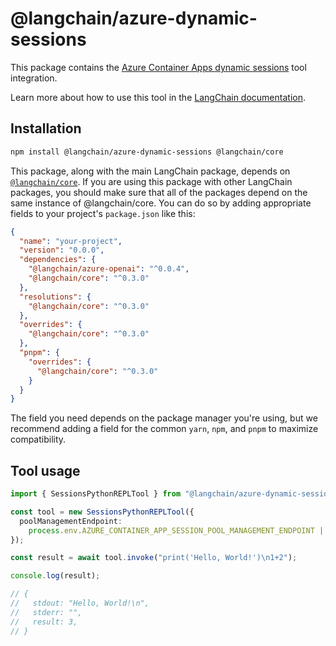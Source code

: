 # @langchain/azure-dynamic-sessions 

This package contains the [Azure Container Apps dynamic sessions](https://learn.microsoft.com/azure/container-apps/sessions) tool integration.

Learn more about how to use this tool in the [LangChain documentation](https://js.langchain.com/docs/integrations/tools/azure_dynamic_sessions).

## Installation

```bash npm2yarn
npm install @langchain/azure-dynamic-sessions @langchain/core
```

This package, along with the main LangChain package, depends on [`@langchain/core`](https://npmjs.com/package/@langchain/core/).
If you are using this package with other LangChain packages, you should make sure that all of the packages depend on the same instance of @langchain/core.
You can do so by adding appropriate fields to your project's `package.json` like this:

```json
{
  "name": "your-project",
  "version": "0.0.0",
  "dependencies": {
    "@langchain/azure-openai": "^0.0.4",
    "@langchain/core": "^0.3.0"
  },
  "resolutions": {
    "@langchain/core": "^0.3.0"
  },
  "overrides": {
    "@langchain/core": "^0.3.0"
  },
  "pnpm": {
    "overrides": {
      "@langchain/core": "^0.3.0"
    }
  }
}
```

The field you need depends on the package manager you're using, but we recommend adding a field for the common `yarn`, `npm`, and `pnpm` to maximize compatibility.

## Tool usage

```typescript
import { SessionsPythonREPLTool } from "@langchain/azure-dynamic-sessions";

const tool = new SessionsPythonREPLTool({
  poolManagementEndpoint:
    process.env.AZURE_CONTAINER_APP_SESSION_POOL_MANAGEMENT_ENDPOINT || "",
});

const result = await tool.invoke("print('Hello, World!')\n1+2");

console.log(result);

// {
//   stdout: "Hello, World!\n",
//   stderr: "",
//   result: 3,
// }
```
